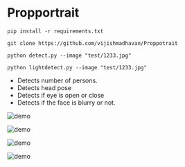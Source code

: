 # Propportrait

```shell
pip install -r requirements.txt
```

```shell
git clone https://github.com/vijishmadhavan/Proppotrait
```

```shell
python detect.py --image "test/1233.jpg"
```


```shell
python lightdetect.py --image "test/1233.jpg"
```

- Detects number of persons.
- Detects head pose
- Detects if eye is open or close
- Detects if the face is blurry or not.



![demo](https://github.com/vijishmadhavan/Proppotrait/blob/master/images/Screenshot%202022-09-05%20190820.jpg)

![demo](https://github.com/vijishmadhavan/Proppotrait/blob/master/images/Screenshot%202022-09-05%20191553.jpg)

![demo](https://github.com/vijishmadhavan/Proppotrait/blob/master/images/Screenshot%202022-09-05%20191619.jpg)

![demo](https://github.com/vijishmadhavan/Proppotrait/blob/master/images/4.jpg)
